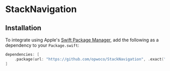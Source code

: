 # StackNavigation

## Installation

To integrate using Apple's [Swift Package Manager](https://swift.org/package-manager/), add the following as a dependency to your `Package.swift`:

```swift
dependencies: [
    .package(url: "https://github.com/opwoco/StackNavigation", .exact("2.6.7"))
]
```